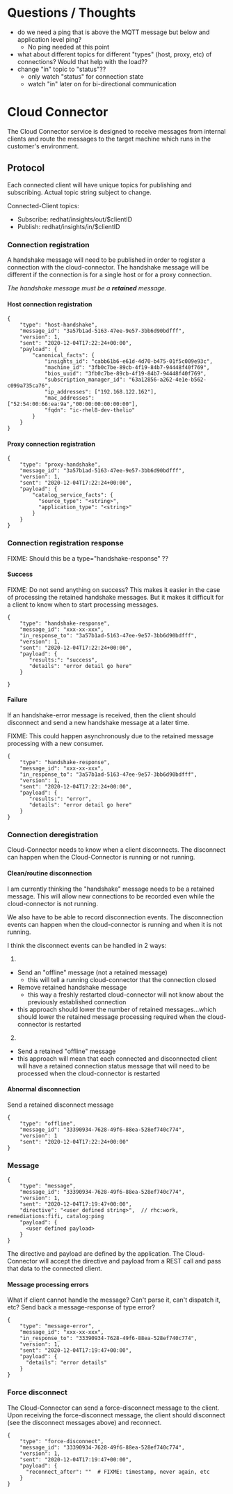 # Questions / Thoughts

- do we need a ping that is above the MQTT message but below and application level ping?
  - No ping needed at this point
- what about different topics for different "types" (host, proxy, etc) of connections?  Would that help with the load??
- change "in" topic to "status"??
  - only watch "status" for connection state
  - watch "in" later on for bi-directional communication


# Cloud Connector

The Cloud Connector service is designed to receive messages from internal
clients and route the messages to the target machine which runs in
the customer's environment.

## Protocol

Each connected client will have unique topics for publishing and subscribing. 
Actual topic string subject to change.

Connected-Client topics:
* Subscribe: redhat/insights/out/$clientID
* Publish: redhat/insights/in/$clientID


### Connection registration

A handshake message will need to be published in order to register a
connection with the cloud-connector.  The handshake message will be different 
if the connection is for a single host or for a proxy connection.

_The handshake message must be a **retained** message._

#### Host connection registration

```
{
    "type": "host-handshake",
    "message_id": "3a57b1ad-5163-47ee-9e57-3bb6d90bdfff",
    "version": 1,
    "sent": "2020-12-04T17:22:24+00:00",
    "payload": {
        "canonical_facts": {
            "insights_id": "cabb61b6-e61d-4d70-b475-01f5c009e93c",
            "machine_id": "3fb0c7be-89cb-4f19-84b7-94448f40f769",
            "bios_uuid": "3fb0c7be-89cb-4f19-84b7-94448f40f769",
            "subscription_manager_id": "63a12856-a262-4e1e-b562-c099a735ca76",
            "ip_addresses": ["192.168.122.162"],
            "mac_addresses": ["52:54:00:66:ea:9a","00:00:00:00:00:00"],
            "fqdn": "ic-rhel8-dev-thelio"
        }
    }
}

```

#### Proxy connection registration

```
{
    "type": "proxy-handshake",
    "message_id": "3a57b1ad-5163-47ee-9e57-3bb6d90bdfff",
    "version": 1,
    "sent": "2020-12-04T17:22:24+00:00",
    "payload": {
        "catalog_service_facts": {
          "source_type": "<string>",
          "application_type": "<string>"
        }
    }
}
```

### Connection registration response

FIXME:  Should this be a type="handshake-response" ??

#### Success

FIXME:  Do not send anything on success?  This makes it easier in the case of processing 
the retained handshake messages.  But it makes it difficult for a client to know when 
to start processing messages.

```
{
    "type": "handshake-response",
    "message_id": "xxx-xx-xxx",
    "in_response_to": "3a57b1ad-5163-47ee-9e57-3bb6d90bdfff",
    "version": 1,
    "sent": "2020-12-04T17:22:24+00:00",
    "payload": {
       "results:": "success",
       "details": "error detail go here"
    }

}
```

#### Failure

If an handshake-error message is received, then the client should disconnect
and send a new handshake message at a later time.

FIXME:  This could happen asynchronously due to the retained message processing with a new consumer.

```
{
    "type": "handshake-response",
    "message_id": "xxx-xx-xxx",
    "in_response_to": "3a57b1ad-5163-47ee-9e57-3bb6d90bdfff",
    "version": 1,
    "sent": "2020-12-04T17:22:24+00:00",
    "payload": {
       "results:": "error",
       "details": "error detail go here"
    }
}
```

### Connection deregistration

Cloud-Connector needs to know when a client disconnects.  The disconnect can happen
when the Cloud-Connector is running or not running.

#### Clean/routine disconnection

I am currently thinking the "handshake" message needs to be a retained message.  This will
allow new connections to be recorded even while the cloud-connector is not running.

We also have to be able to record disconnection events.  The disconnection events can happen
when the cloud-connector is running and when it is not running.

I think the disconnect events can be handled in 2 ways:

1.
 * Send an "offline" message (not a retained message)
   * this will tell a running cloud-connector that the connection closed
 * Remove retained handshake message
   * this way a freshly restarted cloud-connector will not know about the previously established connection
 * this approach should lower the number of retained messages...which should lower
   the retained message processing required when the cloud-connector is restarted
2.
 * Send a retained "offline" message
 * this approach will mean that each connected and disconnected client will have a
   retained connection status message that will need to be processed when the
   cloud-connector is restarted

#### Abnormal disconnection

Send a retained disconnect message

```
{
    "type": "offline",
    "message_id": "33390934-7628-49f6-88ea-528ef740c774",
    "version": 1
    "sent": "2020-12-04T17:22:24+00:00"
}

```


### Message

```
{
    "type": "message",
    "message_id": "33390934-7628-49f6-88ea-528ef740c774",
    "version": 1,
    "sent": "2020-12-04T17:19:47+00:00",
    "directive": "<user defined string>",  // rhc:work, remediations:fifi, catalog:ping
    "payload": {
      <user defined payload>
    }
}
```

The directive and payload are defined by the application.  The Cloud-Connector will accept the 
directive and payload from a REST call and pass that data to the connected client.

#### Message processing errors

What if client cannot handle the message?  Can't parse it, can't dispatch it, etc?
Send back a message-response of type error?

```
{
    "type": "message-error",
    "message_id": "xxx-xx-xxx",
    "in_response_to": "33390934-7628-49f6-88ea-528ef740c774",
    "version": 1,
    "sent": "2020-12-04T17:19:47+00:00",
    "payload": {
      "details": "error details"
    }
}
```


### Force disconnect

The Cloud-Connector can send a force-disconnect message to the client.   Upon receiving 
the force-disconnect message, the client should disconnect (see the disconnect messages above) 
and reconnect.

```
{
    "type": "force-disconnect",
    "message_id": "33390934-7628-49f6-88ea-528ef740c774",
    "version": 1,
    "sent": "2020-12-04T17:19:47+00:00",
    "payload": {
      "reconnect_after": ""  # FIXME: timestamp, never again, etc
    }
}
```
